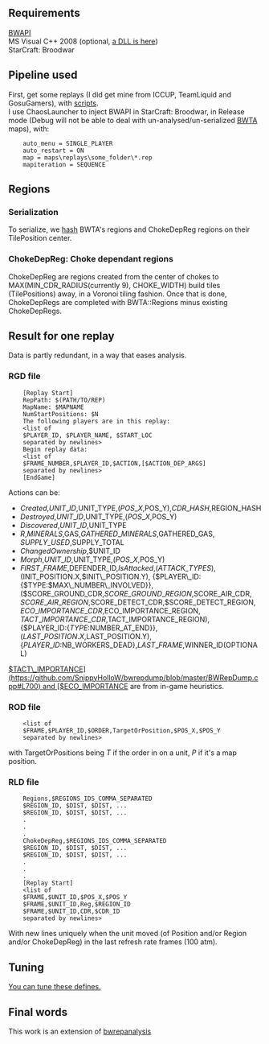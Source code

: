 Requirements
------------
[BWAPI](http://code.google.com/p/bwapi/)   
MS Visual C++ 2008 (optional, [a DLL is here](https://github.com/SnippyHolloW/bwrepdump/blob/master/Release/BWRepDump.dll?raw=true))   
StarCraft: Broodwar  

Pipeline used
-------------
First, get some replays (I did get mine from ICCUP, TeamLiquid and GosuGamers),
 with [scripts](https://github.com/SnippyHolloW/Broodwar_replays_scrappers).  
I use ChaosLauncher to inject BWAPI in StarCraft: Broodwar, in Release mode
(Debug will not be able to deal with un-analysed/un-serialized 
[BWTA](http://code.google.com/p/bwta/) maps), with:

        auto_menu = SINGLE_PLAYER
        auto_restart = ON
        map = maps\replays\some_folder\*.rep
        mapiteration = SEQUENCE

Regions
-------
### Serialization
To serialize, we [hash](https://github.com/SnippyHolloW/bwrepdump/blob/master/BWRepDump.cpp#L40-43) BWTA's regions and ChokeDepReg regions on their TilePosition center.

### ChokeDepReg: Choke dependant regions
ChokeDepReg are regions created from the center of chokes to MAX(MIN\_CDR\_RADIUS(currently 9), CHOKE\_WIDTH) build tiles (TilePositions) away, in a Voronoi tiling fashion. Once that is done, ChokeDepRegs are completed with BWTA::Regions minus existing ChokeDepRegs.
  
Result for one replay
---------------------
Data is partly redundant, in a way that eases analysis.
### RGD file
        [Replay Start]
        RepPath: $(PATH/TO/REP)
        MapName: $MAPNAME
        NumStartPositions: $N
        The following players are in this replay:
        <list of 
        $PLAYER_ID, $PLAYER_NAME, $START_LOC
        separated by newlines>
        Begin replay data:
        <list of
        $FRAME_NUMBER,$PLAYER_ID,$ACTION,[$ACTION_DEP_ARGS]
        separated by newlines>
        [EndGame]
        
Actions can be:
- *Created*,$UNIT\_ID,$UNIT\_TYPE,($POS\_X,$POS\_Y),$CDR\_HASH,$REGION\_HASH  
- *Destroyed*,$UNIT\_ID,$UNIT\_TYPE,($POS\_X,$POS\_Y)  
- *Discovered*,$UNIT\_ID,$UNIT\_TYPE  
- *R*,$MINERALS,$GAS,$GATHERED\_MINERALS,$GATHERED\_GAS,  
$SUPPLY\_USED,$SUPPLY\_TOTAL  
- *ChangedOwnership*,$UNIT\_ID  
- *Morph*,$UNIT\_ID,$UNIT\_TYPE,($POS\_X,$POS\_Y)  
- $FIRST\_FRAME,$DEFENDER\_ID,*IsAttacked*,($ATTACK\_TYPES),
($INIT\_POSITION.X,$INIT\_POSITION.Y),  
{$PLAYER\_ID:{$TYPE:$MAX\_NUMBER\_INVOLVED}},  
($SCORE\_GROUND\_CDR,$SCORE\_GROUND\_REGION,$SCORE\_AIR\_CDR,  
$SCORE\_AIR\_REGION,$SCORE\_DETECT\_CDR,$SCORE\_DETECT\_REGION,  
$ECO\_IMPORTANCE\_CDR,$ECO\_IMPORTANCE\_REGION,  
$TACT\_IMPORTANCE\_CDR,$TACT\_IMPORTANCE\_REGION),  
{$PLAYER\_ID:{$TYPE:$NUMBER\_AT\_END}},($LAST\_POSITION.X,$LAST\_POSITION.Y),  
{$PLAYER\_ID:$NB\_WORKERS\_DEAD},$LAST\_FRAME,$WINNER\_ID(OPTIONAL)  

[$TACT\_IMPORTANCE](https://github.com/SnippyHolloW/bwrepdump/blob/master/BWRepDump.cpp#L700) and [$ECO\_IMPORTANCE](https://github.com/SnippyHolloW/bwrepdump/blob/master/BWRepDump.cpp#L666) are from in-game heuristics.  

### ROD file
        <list of
        $FRAME,$PLAYER_ID,$ORDER,TargetOrPosition,$POS_X,$POS_Y
        separated by newlines>
with TargetOrPositions being *T* if the order in on a unit, *P* if it's a map position.  

### RLD file
        Regions,$REGIONS_IDS_COMMA_SEPARATED
        $REGION_ID, $DIST, $DIST, ...
        $REGION_ID, $DIST, $DIST, ...
        .
        .
        .
        ChokeDepReg,$REGIONS_IDS_COMMA_SEPARATED
        $REGION_ID, $DIST, $DIST, ...
        $REGION_ID, $DIST, $DIST, ...
        .
        .
        .
        [Replay Start]
        <list of
        $FRAME,$UNIT_ID,$POS_X,$POS_Y
        $FRAME,$UNIT_ID,Reg,$REGION_ID
        $FRAME,$UNIT_ID,CDR,$CDR_ID
        separated by newlines>

With new lines uniquely when the unit moved (of Position and/or Region and/or ChokeDepReg) in the last refresh rate frames (100 atm).

Tuning
------
[You can tune these defines.](https://github.com/SnippyHolloW/bwrepdump/blob/master/BWRepDump.cpp#L7-14)


Final words
-----------
This work is an extension of [bwrepanalysis](http://code.google.com/p/bwrepanalysis/)

